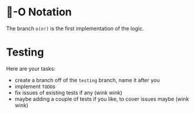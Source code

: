 # 🐞-O Notation

The branch `o(n!)` is the first implementation of the logic.

# Testing

Here are your tasks:
- create a branch off of the `testing` branch, name it after you
- implement `TODO`s
- fix issues of existing tests if any (wink wink)
- maybe adding a couple of tests if you like, to cover issues maybe (wink wink)
